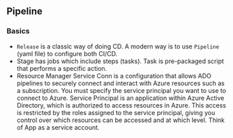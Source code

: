 ## Pipeline

### Basics

- `Release` is a classic way of doing CD. A modern way is to use `Pipeline` (yaml file) to configure both CI/CD.
- Stage has jobs which include steps (tasks). Task is pre-packaged script that performs a specific action.
- Resource Manager Service Conn is a configuration that allows ADO pipelines to securely connect and interact with Azure resources such as a subscription. You must specify the service principal you want to use to connect to Azure. Service Principal is an application within Azure Active Directory, which is authorized to access resources in Azure. This access is restricted by the roles assigned to the service principal, giving you control over which resources can be accessed and at which level. Think of App as a service account.
